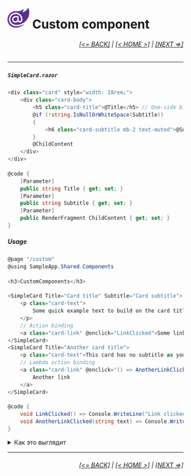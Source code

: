 <div style="width:80%; margin-left:10%;">

# <img src="./images/blazor_logo_transparent.png " width="50" /> Custom component

<div style="text-align:right;">

###### [[<= BACK]](03.5.md) | [[< HOME >]](00.1.md) | [[NEXT =>]](05.md)

</div>

---

##### `SimpleCard.razor`

```csharp
<div class="card" style="width: 18rem;">
    <div class="card-body">
        <h5 class="card-title">@Title</h5> // One-side binding
        @if (!string.IsNullOrWhiteSpace(Subtitle))
        {
            <h6 class="card-subtitle mb-2 text-muted">@Subtitle</h6>
        }
        @ChildContent
    </div>
</div>

@code {
    [Parameter]
    public string Title { get; set; }
    [Parameter]
    public string Subtitle { get; set; }
    [Parameter]
    public RenderFragment ChildContent { get; set; }
}
```

##### Usage

```csharp
@page "/custom"
@using SampleApp.Shared.Components

<h3>CustomComponents</h3>

<SimpleCard Title="Card title" Subtitle="Card subtitle">
    <p class="card-text">
        Some quick example text to build on the card title and make up the bulk of the card`s content.
    </p>
    // Action binding
    <a class="card-link" @onclick="LinkClicked">Some link</a>
</SimpleCard>
<SimpleCard Title="Another card title">
    <p class="card-text">This card has no subtitle as you see...</p>
    // Lambda action binding
    <a class="card-link" @onclick='() => AnotherLinkClicked("Another clicked")'>
        Another link
    </a>
</SimpleCard>

@code {
    void LinkClicked() => Console.WriteLine("Link clicked");
    void AnotherLinkClicked(string text) => Console.WriteLine(text);
}
```

<details>
  <summary>Как это выглядит</summary>

<img src="./images/custom.png " width="1200" />

</details>

---

<div style="text-align:right;">

###### [[<= BACK]](03.5.md) | [[< HOME >]](00.1.md) | [[NEXT =>]](05.md)

</div>

</div>
